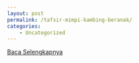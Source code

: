 ```yaml
---
layout: post
permalink: /tafsir-mimpi-kambing-beranak/
categories:
    - Uncategorized
---
```


[Baca Selengkapnya](/10)